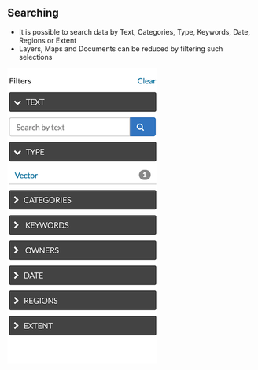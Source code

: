 ## Searching

- It is possible to search data by Text, Categories, Type, Keywords, Date, Regions or Extent
- Layers, Maps and Documents can be reduced by filtering such selections

![Searching](css/img/searching.png)

